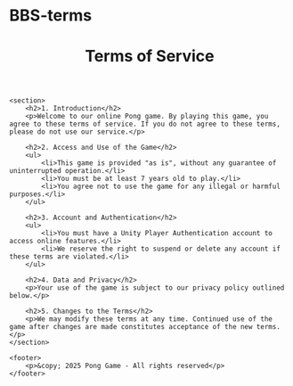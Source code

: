 # BBS-terms
<!DOCTYPE html>
<html lang="en">
<head>
    <meta charset="UTF-8">
    <meta name="viewport" content="width=device-width, initial-scale=1.0">
    <title>Terms of Service</title>
    <link rel="stylesheet" href="styles.css">
</head>
<body>
    <header>
        <h1>Terms of Service</h1>
    </header>

    <section>
        <h2>1. Introduction</h2>
        <p>Welcome to our online Pong game. By playing this game, you agree to these terms of service. If you do not agree to these terms, please do not use our service.</p>
        
        <h2>2. Access and Use of the Game</h2>
        <ul>
            <li>This game is provided "as is", without any guarantee of uninterrupted operation.</li>
            <li>You must be at least 7 years old to play.</li>
            <li>You agree not to use the game for any illegal or harmful purposes.</li>
        </ul>
        
        <h2>3. Account and Authentication</h2>
        <ul>
            <li>You must have a Unity Player Authentication account to access online features.</li>
            <li>We reserve the right to suspend or delete any account if these terms are violated.</li>
        </ul>
        
        <h2>4. Data and Privacy</h2>
        <p>Your use of the game is subject to our privacy policy outlined below.</p>
        
        <h2>5. Changes to the Terms</h2>
        <p>We may modify these terms at any time. Continued use of the game after changes are made constitutes acceptance of the new terms.</p>
    </section>

    <footer>
        <p>&copy; 2025 Pong Game - All rights reserved</p>
    </footer>
</body>
</html>

